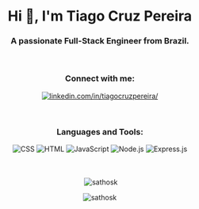 <h1 align="center">Hi 👋, I'm Tiago Cruz Pereira</h1>
<h3 align="center">A passionate Full-Stack Engineer from Brazil.</h3>
<br>

<h3 align="center">Connect with me:</h3>

<p align="center">
<a href="https://linkedin.com/in/tiagocruzpereira/" target="blank"><img align="center" src="https://img.shields.io/badge/LinkedIn-0077B5?style=for-the-         badge&logo=linkedin&logoColor=white" alt="linkedin.com/in/tiagocruzpereira/"/></a>
</p>
<br>
<h3 align="center">Languages and Tools:</h3>

<div align="center" style="display: inline_block" >
  <img aling="center" alt= "CSS" src="https://img.shields.io/badge/CSS3-1572B6?style=for-the-badge&logo=css3&logoColor=white">
  <img aling="center" alt= "HTML" src="https://img.shields.io/badge/HTML5-E34F26?style=for-the-badge&logo=html5&logoColor=white">
  <img aling="center" alt= "JavaScript" src="https://img.shields.io/badge/JavaScript-F7DF1E?style=for-the-badge&logo=javascript&logoColor=black">
  <img aling="center" alt= "Node.js" src="https://img.shields.io/badge/Node.js-43853D?style=for-the-badge&logo=node.js&logoColor=white">
  <img aling="center" alt= "Express.js" src="https://img.shields.io/badge/Express.js-404D59?style=for-the-badge">
</div>
<br><br>

<p align="center">&nbsp;<img align="center" src="https://github-readme-stats.vercel.app/api?username=sathosk&show_icons=true&theme=highcontrast&locale=en" alt="sathosk" /></p>
<p align="center"><img align="center" src="https://github-readme-streak-stats.herokuapp.com/?user=sathosk&theme=highcontrast" alt="sathosk" /></p>
